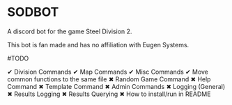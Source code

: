# SODBOT
A discord bot for the game Steel Division 2.

This bot is fan made and has no affiliation with Eugen Systems.

#TODO

✔ Division Commands
✔ Map Commands
✔ Misc Commands
✔ Move common functions to the same file
✖ Random Game Command
✖ Help Command
✖ Template Command
✖ Admin Commands
✖ Logging (General)
✖ Results Logging 
✖ Results Querying
✖ How to install/run in README


